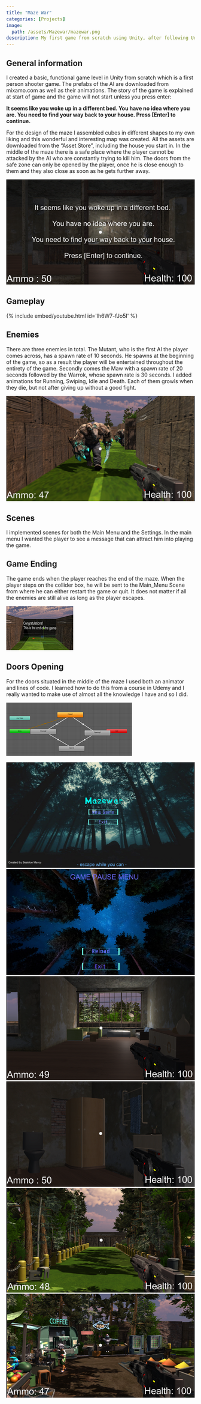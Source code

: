 ```yaml
---
title: "Maze War"
categories: [Projects]
image: 
  path: /assets/Mazewar/mazewar.png
description: My first game from scratch using Unity, after following Udemy courses
---
```


## General information

I created a basic, functional game level in Unity from scratch which is a first person shooter game. The prefabs of the AI are downloaded from mixamo.com as well as their animations. The story of the game is explained at start of game and the game will not start unless you press enter:

**It seems like you woke up in a different bed. You have no idea where you are. You need to find your way back to your house. Press [Enter] to continue.**

For the design of the maze I assembled cubes in different shapes to my own liking and this wonderful and interesting map was created. All the assets are downloaded from the “Asset Store”, including the house you start in. In the middle of the maze there is a safe place where the player cannot be attacked by the AI who are constantly trying to kill him. The doors from the safe zone can only be opened by the player, once he is close enough to them and they also close as soon as he gets further away.

![](../assets/Mazewar/mazewar1.png)

## Gameplay

{% include embed/youtube.html id='lh6W7-fJo5I' %}

## Enemies

There are three enemies in total. The Mutant, who is the first AI the player comes across, has a spawn rate of 10 seconds. He spawns at the beginning of the game, so as a result the player will be entertained throughout the entirety of the game. Secondly comes the Maw with a spawn rate of 20 seconds followed by the Warrok, whose spawn rate is 30 seconds. I added animations for Running, Swiping,  Idle and Death. Each of them growls when they die, but not after giving up without a good fight.

![](../assets/Mazewar/mazewar2.png)

## Scenes

I implemented scenes for both the Main Menu and the Settings. In the main menu I wanted the player to see a message that can attract him into playing the game.

## Game Ending

The game ends when the player reaches the end of the maze. When the player steps on the collider box, he will be sent to the Main_Menu Scene from where he can either restart the game or quit. It does not matter if all the enemies are still alive as long as the player escapes. 

![](../assets/Mazewar/mazewar3.png)

## Doors Opening

For the doors situated in the middle of the maze I used both an animator and lines of code. I learned how to do this from a course in Udemy and I really wanted to make use of almost all the knowledge I have and so I did.

![](../assets/Mazewar/mazewar4.png)

![](../assets/Mazewar/mazewar5.png)
![](../assets/Mazewar/mazewar6.png)
![](../assets/Mazewar/mazewar7.png)
![](../assets/Mazewar/mazewar8.png)
![](../assets/Mazewar/mazewar9.png)
![](../assets/Mazewar/mazewar10.png)
